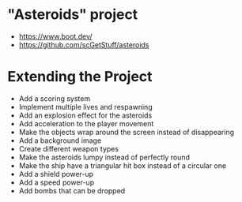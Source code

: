 # "Asteroids" project

-   https://www.boot.dev/
-   https://github.com/scGetStuff/asteroids

# Extending the Project

-   Add a scoring system
-   Implement multiple lives and respawning
-   Add an explosion effect for the asteroids
-   Add acceleration to the player movement
-   Make the objects wrap around the screen instead of disappearing
-   Add a background image
-   Create different weapon types
-   Make the asteroids lumpy instead of perfectly round
-   Make the ship have a triangular hit box instead of a circular one
-   Add a shield power-up
-   Add a speed power-up
-   Add bombs that can be dropped
